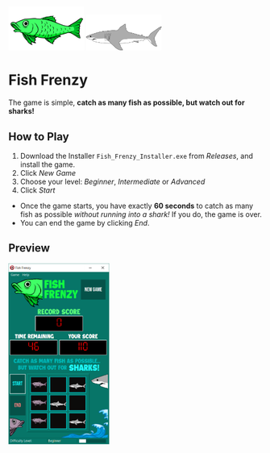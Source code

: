 <img src="Images/Green Fish.png" width="150"/>  <img src="Source/Shark.png" width="150"/> 

# Fish Frenzy
The game is simple, **catch as many fish as possible, but watch out for sharks!**
## How to Play
1. Download the Installer ```Fish_Frenzy_Installer.exe``` from *Releases*, and install the game. 
2. Click _New Game_
3. Choose your level: _Beginner_, _Intermediate_ or _Advanced_
4. Click _Start_
- Once the game starts, you have exactly **60 seconds** to catch as many fish as possible _without running into a shark!_ If you do, the game is over.
- You can end the game by clicking _End_.
   
## Preview

 <img src="Screenshots/In Play Updated.PNG" width="200"/> 

